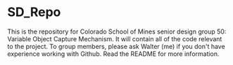 # SD_Repo
This is the repository for Colorado School of Mines senior design group 50: Variable Object Capture Mechanism. It will contain all of the code relevant to the project. To group members, please ask Walter (me) if you don't have experience working with Github. Read the README for more information.
